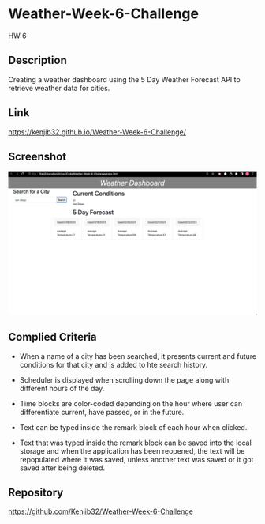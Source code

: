 # Weather-Week-6-Challenge
HW 6
## Description

Creating a weather dashboard using the 5 Day Weather Forecast API to retrieve weather data for cities.
## Link

<https://kenjib32.github.io/Weather-Week-6-Challenge/>
## Screenshot

![Work Day Scheduler Gif](assets/images/Weather.png)
## Complied Criteria

* When a name of a city has been searched, it presents current and future conditions for that city and is added to hte search history.

* Scheduler is displayed when scrolling down the page along with different hours of the day.

* Time blocks are color-coded depending on the hour where user can differentiate current, have passed, or in the future.

* Text can be typed inside the remark block of each hour when clicked.

* Text that was typed inside the remark block can be saved into the local storage and when the application has been reopened, the text will be repopulated where it was saved, unless another text was saved or it got saved after being deleted.

## Repository

<https://github.com/Kenjib32/Weather-Week-6-Challenge>